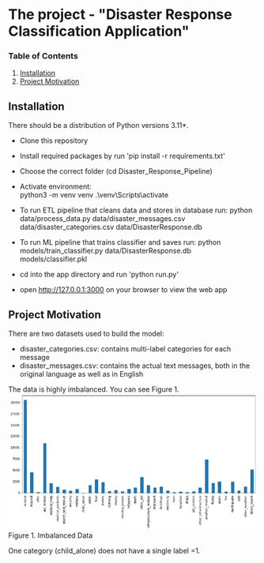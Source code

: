 # The project - "Disaster Response Classification Application"


### Table of Contents
1. [Installation](#installation)
2. [Project Motivation](#motivation)

## Installation <a name="installation"></a>

There should be a distribution of Python versions 3.11*.

- Clone this repository
- Install required packages by run 'pip install -r requirements.txt'
- Choose the correct folder (cd Disaster_Response_Pipeline)
- Activate environment:  
		python3 -m venv venv
		.\venv\Scripts\activate  
		
- To run ETL pipeline that cleans data and stores in database
	run: python data/process_data.py data/disaster_messages.csv data/disaster_categories.csv data/DisasterResponse.db
- To run ML pipeline that trains classifier and saves
	run: python models/train_classifier.py data/DisasterResponse.db models/classifier.pkl
- cd into the app directory and run 'python run.py'
- open http://127.0.0.1:3000 on your browser to view the web app


## Project Motivation<a name="motivation"></a>



There are two datasets used to build the model:
-  disaster_categories.csv: contains multi-label categories for each message
-  disaster_messages.csv: contains the actual text messages, both in the original language as well as in English

The data is highly imbalanced.  You can see Figure 1.
<picture>
 <img alt="imbalanced_data" src="https://github.com/ILyaKN1979/Disaster_Response_Pipeline/blob/main/img/imbalanced.png">
</picture>
Figure 1. Imbalanced Data
 
One category (child_alone) does not have a single label =1. 


